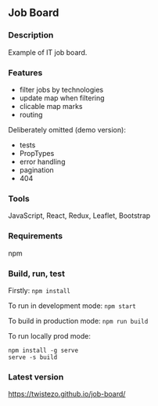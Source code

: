 ## Job Board

### Description

Example of IT job board.

### Features

- filter jobs by technologies
- update map when filtering
- clicable map marks
- routing

Deliberately omitted (demo version):

- tests
- PropTypes
- error handling
- pagination
- 404

### Tools

JavaScript, React, Redux, Leaflet, Bootstrap

### Requirements

npm

### Build, run, test

Firstly: `npm install`

To run in development mode: `npm start`

To build in production mode: `npm run build`

To run locally prod mode:

```
npm install -g serve
serve -s build

```

### Latest version

https://twistezo.github.io/job-board/
